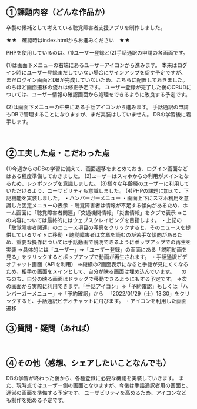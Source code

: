 ## ①課題内容（どんな作品か）
卒製の候補として考えている聴覚障害者支援アプリを制作しました。

★★　確認時はindex.htmlからお進みください　★★

PHPを使用しているのは、(1)ユーザー登録と(2)手話通訳の申請の各画面です。

(1)は画面下メニューの右端にあるユーザーアイコンから進みます。
本来はログイン時にユーザー登録まだしていない場合にサインアップを促す予定ですが、
まだログイン画面とDBが完成していないため、こちらに配置しておきました。
のちほど画面遷移の流れは修正予定です。
ユーザー登録が完了した後のCRUDについては、ユーザー情報の確認画面から処理をできるように改良する予定です。

(2)は画面下メニューの中央にある手話アイコンから進みます。
手話通訳の申請もDBで管理することになりますが、まだ実装はしていません。
DBの学習後に着手します。

​
​
## ②工夫した点・こだわった点
(1)今週からのDBの学習に備えて、画面遷移をまとめておき、ログイン画面などはある程度準備しておきました。
(2)ユーザーはスマホからの利用がメインとなるため、レシポンシブを意識しました。
(3)様々な年齢層のユーザーに利用していただけるよう、ユーザビリティも意識しました。
(4)PHPの課題に加えて、下記機能を実装しました。
    ・ハンバーガーメニュー
    ・画面上下にスマホ利用を意識した固定メニューの表示
    ・聴覚障害者は情報が不足する傾向があるため、ホーム画面に「聴覚障害者関連」「交通機関情報」「災害情報」をタブで表示
        ⇒この内容については最終的にはウェブスクレイピングを目指します。
    ・上記の「聴覚障害者関連」のニュース項目の写真をクリックすると、そのニュースを提供しているサイトに移動
    ・聴覚障害者は文章を読むのが苦手な傾向があるため、重要な操作については手話動画で説明できるようにポップアップでの再生を実装
        ⇒具体的には「ユーザー」⇒「ユーザー登録」の画面にある「説明動画を見る」をクリックするとポップアップで動画が再生されます。
    ・手話通訳ビデオチャット画面（APIを利用）
        ⇒縦横の2画面表示になると手話が見にくくなるため、相手の画面をメインとして、自分が映る画面は埋め込んでいます。
        　のちのち、自分の映る画面はドラッグで移動できるようにもする予定です。
        ⇒次の画面から実際に利用できます。「手話アイコン」⇒「予約確認」もしくは「ハンバーガーメニュー」⇒「予約確認」から
        　「2022/01/29（土）13:30」をクリックすると、手話通訳ビデオチャットに飛びます。
    ・アイコンを利用した画面遷移
    

## ③質問・疑問（あれば）

​
​
## ④その他（感想、シェアしたいことなんでも）
DBの学習が終わった後から、各種登録に必要な機能を実装していきます。
また、現時点ではユーザー側の画面となりますが、今後は手話通訳者用の画面と、運営の画面を準備する予定です。
ユーザビリティを高めるため、アイコンなども制作を始める予定です。